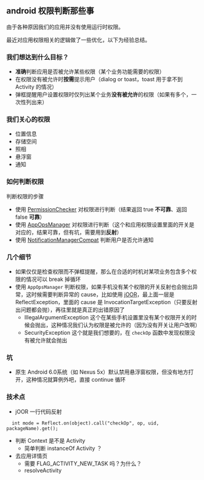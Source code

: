 ## android 权限判断那些事

由于各种原因我们的应用并没有使用运行时权限。

最近对应用权限相关的逻辑做了一些优化，以下为经验总结。

### 我们想达到什么目标？
- **准确**判断应用是否被允许某些权限（某个业务功能需要的权限）
- 在权限没有被允许时**按需**提示用户（dialog or toast，toast 用于拿不到 Activity 的情况）
- 弹框提醒用户设置权限时仅列出某个业务**没有被允许**的权限（如果有多个，一次性列出来）

### 我们关心的权限
- 位置信息
- 存储空间
- 照相
- 悬浮窗
- 通知

### 如何判断权限
判断权限的步骤

- 使用 [PermissionChecker](https://developer.android.com/reference/android/support/v4/content/PermissionChecker.html) 对权限进行判断（结果返回 true **不可靠**、返回 false **可靠**）
- 使用 [AppOpsManager](https://developer.android.com/reference/android/app/AppOpsManager.html) 对权限进行判断（这个和应用权限设置里面的开关是对应的，结果可靠，但有坑，需要用到**反射**）
- 使用 [NotificationManagerCompat](https://developer.android.com/reference/android/support/v4/app/NotificationManagerCompat.html) 判断用户是否允许通知

### 几个细节
- 如果仅仅是检查权限而不弹框提醒，那么在合适的时机对某项业务包含多个权限的情况可以 break 掉循环
- 使用 `AppOpsManager` 判断权限，如果手机没有某个权限的开关反射也会抛出异常，这时候需要判断异常的 cause，比如使用 [jOOR](https://github.com/jOOQ/jOOR)，最上面一层是 ReflectException，里面的 cause 是 InvocationTargetException（只要反射出问题都会抛），再往里就是真正的出错原因了
	- IllegalArgumentException 这个在某些手机设置里没有某个权限开关的时候会抛出，这种情况我们认为权限是被允许的（因为没有开关让用户改啊）
	- SecurityException 这个就是我们想要的，在 `checkOp` 函数中发现权限没有被允许就会抛出

### 坑
- 原生 Android 6.0系统（如 Nexus 5x）默认禁用悬浮窗权限，但没有地方打开，这种情况就算例外吧，直接 continue 循环

### 技术点
- jOOR 一行代码反射
```
  int mode = Reflect.on(object).call("checkOp", op, uid, packageName).get();
```
- 判断 Context 是不是 Activity
	- 简单判断 instanceOf Activity ？
- 去应用详情页
	- 需要 FLAG\_ACTIVITY\_NEW\_TASK 吗？为什么？
	- resolveActivity